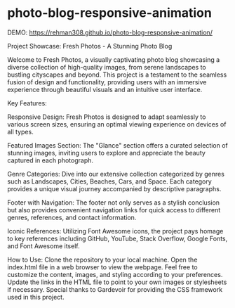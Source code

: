 # photo-blog-responsive-animation

DEMO: https://rehman308.github.io/photo-blog-responsive-animation/

Project Showcase: Fresh Photos - A Stunning Photo Blog

Welcome to Fresh Photos, a visually captivating photo blog showcasing a diverse collection of high-quality images, from serene landscapes to bustling cityscapes and beyond. This project is a testament to the seamless fusion of design and functionality, providing users with an immersive experience through beautiful visuals and an intuitive user interface.

Key Features:

Responsive Design: Fresh Photos is designed to adapt seamlessly to various screen sizes, ensuring an optimal viewing experience on devices of all types.

Featured Images Section: The "Glance" section offers a curated selection of stunning images, inviting users to explore and appreciate the beauty captured in each photograph.

Genre Categories: Dive into our extensive collection categorized by genres such as Landscapes, Cities, Beaches, Cars, and Space. Each category provides a unique visual journey accompanied by descriptive paragraphs.

Footer with Navigation: The footer not only serves as a stylish conclusion but also provides convenient navigation links for quick access to different genres, references, and contact information.

Iconic References: Utilizing Font Awesome icons, the project pays homage to key references including GitHub, YouTube, Stack Overflow, Google Fonts, and Font Awesome itself.

How to Use:
Clone the repository to your local machine.
Open the index.html file in a web browser to view the webpage.
Feel free to customize the content, images, and styling according to your preferences.
Update the links in the HTML file to point to your own images or stylesheets if necessary.
Special thanks to Gardevoir for providing the CSS framework used in this project.

